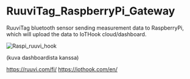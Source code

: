 # RuuviTag_RaspberryPi_Gateway
RuuviTag bluetooth sensor sending measurement data to RaspberryPi, which will upload the data to IoTHook cloud/dashboard. 


![Raspi_ruuvi_hook](https://github.com/joelhaverinen/RuuviTag_RaspberryPi_Gateway/assets/44695636/39ba0912-9867-4bb3-bd22-df0fd588343b)

(kuva dashboardista kanssa)


https://ruuvi.com/fi/
https://iothook.com/en/
